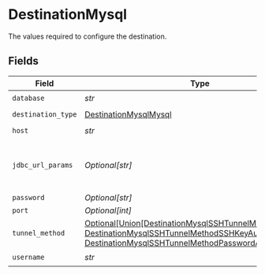 # DestinationMysql

The values required to configure the destination.


## Fields

| Field                                                                                                                                                                                                                          | Type                                                                                                                                                                                                                           | Required                                                                                                                                                                                                                       | Description                                                                                                                                                                                                                    | Example                                                                                                                                                                                                                        |
| ------------------------------------------------------------------------------------------------------------------------------------------------------------------------------------------------------------------------------ | ------------------------------------------------------------------------------------------------------------------------------------------------------------------------------------------------------------------------------ | ------------------------------------------------------------------------------------------------------------------------------------------------------------------------------------------------------------------------------ | ------------------------------------------------------------------------------------------------------------------------------------------------------------------------------------------------------------------------------ | ------------------------------------------------------------------------------------------------------------------------------------------------------------------------------------------------------------------------------ |
| `database`                                                                                                                                                                                                                     | *str*                                                                                                                                                                                                                          | :heavy_check_mark:                                                                                                                                                                                                             | Name of the database.                                                                                                                                                                                                          |                                                                                                                                                                                                                                |
| `destination_type`                                                                                                                                                                                                             | [DestinationMysqlMysql](../../models/shared/destinationmysqlmysql.md)                                                                                                                                                          | :heavy_check_mark:                                                                                                                                                                                                             | N/A                                                                                                                                                                                                                            |                                                                                                                                                                                                                                |
| `host`                                                                                                                                                                                                                         | *str*                                                                                                                                                                                                                          | :heavy_check_mark:                                                                                                                                                                                                             | Hostname of the database.                                                                                                                                                                                                      |                                                                                                                                                                                                                                |
| `jdbc_url_params`                                                                                                                                                                                                              | *Optional[str]*                                                                                                                                                                                                                | :heavy_minus_sign:                                                                                                                                                                                                             | Additional properties to pass to the JDBC URL string when connecting to the database formatted as 'key=value' pairs separated by the symbol '&'. (example: key1=value1&key2=value2&key3=value3).                               |                                                                                                                                                                                                                                |
| `password`                                                                                                                                                                                                                     | *Optional[str]*                                                                                                                                                                                                                | :heavy_minus_sign:                                                                                                                                                                                                             | Password associated with the username.                                                                                                                                                                                         |                                                                                                                                                                                                                                |
| `port`                                                                                                                                                                                                                         | *Optional[int]*                                                                                                                                                                                                                | :heavy_minus_sign:                                                                                                                                                                                                             | Port of the database.                                                                                                                                                                                                          | 3306                                                                                                                                                                                                                           |
| `tunnel_method`                                                                                                                                                                                                                | [Optional[Union[DestinationMysqlSSHTunnelMethodNoTunnel, DestinationMysqlSSHTunnelMethodSSHKeyAuthentication, DestinationMysqlSSHTunnelMethodPasswordAuthentication]]](../../models/shared/destinationmysqlsshtunnelmethod.md) | :heavy_minus_sign:                                                                                                                                                                                                             | Whether to initiate an SSH tunnel before connecting to the database, and if so, which kind of authentication to use.                                                                                                           |                                                                                                                                                                                                                                |
| `username`                                                                                                                                                                                                                     | *str*                                                                                                                                                                                                                          | :heavy_check_mark:                                                                                                                                                                                                             | Username to use to access the database.                                                                                                                                                                                        |                                                                                                                                                                                                                                |